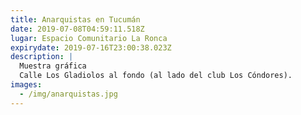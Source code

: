 ```yaml
---
title: Anarquistas en Tucumán
date: 2019-07-08T04:59:11.518Z
lugar: Espacio Comunitario La Ronca
expirydate: 2019-07-16T23:00:38.023Z
description: |
  Muestra gráfica
  Calle Los Gladiolos al fondo (al lado del club Los Cóndores).
images:
  - /img/anarquistas.jpg
---
```


